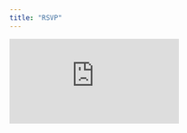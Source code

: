 ```yaml
---
title: "RSVP"
---
```

<iframe src="https://docs.google.com/forms/d/e/1FAIpQLSeZ4A2HnJr9U4qjRlZLzHlCFaMx4JH2duxSP2U7CQwFhkkaaw/viewform?embedded=true" frameborder="0" marginheight="0" marginwidth="0">Loading...</iframe>